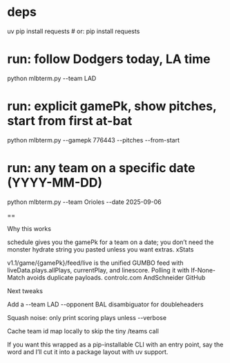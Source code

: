 # deps
uv pip install requests      # or: pip install requests

# run: follow Dodgers today, LA time
python mlbterm.py --team LAD

# run: explicit gamePk, show pitches, start from first at-bat
python mlbterm.py --gamepk 776443 --pitches --from-start

# run: any team on a specific date (YYYY-MM-DD)
python mlbterm.py --team Orioles --date 2025-09-06


==

Why this works

schedule gives you the gamePk for a team on a date; you don’t need the monster hydrate string you pasted unless you want extras. 
xStats

v1.1/game/{gamePk}/feed/live is the unified GUMBO feed with liveData.plays.allPlays, currentPlay, and linescore. Polling it with If-None-Match avoids duplicate payloads. 
controlc.com
AndSchneider
GitHub

Next tweaks

Add a --team LAD --opponent BAL disambiguator for doubleheaders

Squash noise: only print scoring plays unless --verbose

Cache team id map locally to skip the tiny /teams call

If you want this wrapped as a pip-installable CLI with an entry point, say the word and I’ll cut it into a package layout with uv support.